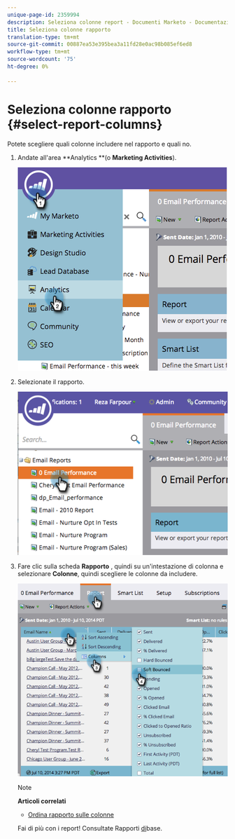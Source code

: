```yaml
---
unique-page-id: 2359994
description: Seleziona colonne report - Documenti Marketo - Documentazione prodotto
title: Seleziona colonne rapporto
translation-type: tm+mt
source-git-commit: 00887ea53e395bea3a11fd28e0ac98b085ef6ed8
workflow-type: tm+mt
source-wordcount: '75'
ht-degree: 0%

---
```



# Seleziona colonne rapporto {#select-report-columns}

Potete scegliere quali colonne includere nel rapporto e quali no.

1. Andate all&#39;area **Analytics **(o **Marketing Activities**).

   ![](assets/image2014-9-16-10-3a43-3a0.png)

1. Selezionate il rapporto.

   ![](assets/image2014-9-16-10-3a43-3a5.png)

1. Fare clic sulla scheda **Rapporto** , quindi su un&#39;intestazione di colonna e selezionare **Colonne**, quindi scegliere le colonne da includere.

   ![](assets/image2014-9-16-10-3a43-3a9.png)

   >[!NOTE]
   >
   >**Articoli correlati**
   >
   >    
   >    
   >    * [Ordina rapporto sulle colonne](sort-report-on-columns.md)


   Fai di più con i report! Consultate Rapporti [di](http://docs.marketo.com/display/docs/basic+reporting)base.

